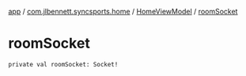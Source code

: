 [app](../../index.md) / [com.jlbennett.syncsports.home](../index.md) / [HomeViewModel](index.md) / [roomSocket](./room-socket.md)

# roomSocket

`private val roomSocket: Socket!`